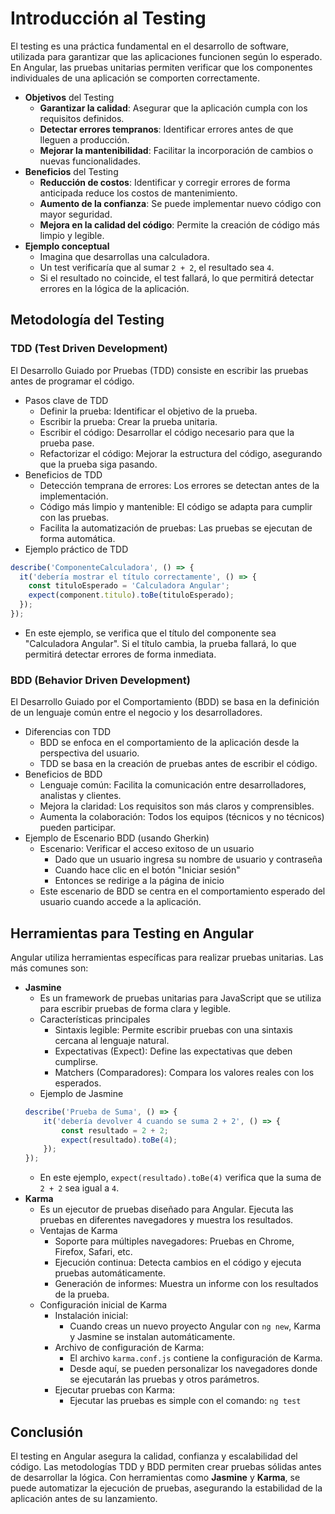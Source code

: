# Introducción al Testing
El testing es una práctica fundamental en el desarrollo de software, utilizada para garantizar que las aplicaciones funcionen según lo esperado. En Angular, las pruebas unitarias permiten verificar que los componentes individuales de una aplicación se comporten correctamente.
- **Objetivos** del Testing
    - **Garantizar la calidad**: Asegurar que la aplicación cumpla con los requisitos definidos.
    - **Detectar errores tempranos**: Identificar errores antes de que lleguen a producción.
    - **Mejorar la mantenibilidad**: Facilitar la incorporación de cambios o nuevas funcionalidades.
- **Beneficios** del Testing
    - **Reducción de costos**: Identificar y corregir errores de forma anticipada reduce los costos de mantenimiento.
    - **Aumento de la confianza**: Se puede implementar nuevo código con mayor seguridad.
    - **Mejora en la calidad del código**: Permite la creación de código más limpio y legible.
- **Ejemplo conceptual**
    - Imagina que desarrollas una calculadora.
    - Un test verificaría que al sumar `2 + 2`, el resultado sea `4`.
    - Si el resultado no coincide, el test fallará, lo que permitirá detectar errores en la lógica de la aplicación.

## Metodología del Testing
### TDD (Test Driven Development)
El Desarrollo Guiado por Pruebas (TDD) consiste en escribir las pruebas antes de programar el código.
- Pasos clave de TDD
    - Definir la prueba: Identificar el objetivo de la prueba.
    - Escribir la prueba: Crear la prueba unitaria.
    - Escribir el código: Desarrollar el código necesario para que la prueba pase.
    - Refactorizar el código: Mejorar la estructura del código, asegurando que la prueba siga pasando.
- Beneficios de TDD
    - Detección temprana de errores: Los errores se detectan antes de la implementación.
    - Código más limpio y mantenible: El código se adapta para cumplir con las pruebas.
    - Facilita la automatización de pruebas: Las pruebas se ejecutan de forma automática.
- Ejemplo práctico de TDD
```ts
describe('ComponenteCalculadora', () => { 
  it('debería mostrar el título correctamente', () => { 
    const tituloEsperado = 'Calculadora Angular'; 
    expect(component.titulo).toBe(tituloEsperado);
  });
});
```
- En este ejemplo, se verifica que el título del componente sea "Calculadora Angular". Si el título cambia, la prueba fallará, lo que permitirá detectar errores de forma inmediata.

### BDD (Behavior Driven Development)
El Desarrollo Guiado por el Comportamiento (BDD) se basa en la definición de un lenguaje común entre el negocio y los desarrolladores.
- Diferencias con TDD
    - BDD se enfoca en el comportamiento de la aplicación desde la perspectiva del usuario.
    - TDD se basa en la creación de pruebas antes de escribir el código.
- Beneficios de BDD
    - Lenguaje común: Facilita la comunicación entre desarrolladores, analistas y clientes.
    - Mejora la claridad: Los requisitos son más claros y comprensibles.
    - Aumenta la colaboración: Todos los equipos (técnicos y no técnicos) pueden participar.
- Ejemplo de Escenario BDD (usando Gherkin)
    - Escenario: Verificar el acceso exitoso de un usuario
        - Dado que un usuario ingresa su nombre de usuario y contraseña
        - Cuando hace clic en el botón "Iniciar sesión"
        - Entonces se redirige a la página de inicio
    - Este escenario de BDD se centra en el comportamiento esperado del usuario cuando accede a la aplicación.

## Herramientas para Testing en Angular
Angular utiliza herramientas específicas para realizar pruebas unitarias. Las más comunes son:

- **Jasmine**
    - Es un framework de pruebas unitarias para JavaScript que se utiliza para escribir pruebas de forma clara y legible.
    - Características principales
        - Sintaxis legible: Permite escribir pruebas con una sintaxis cercana al lenguaje natural.
        - Expectativas (Expect): Define las expectativas que deben cumplirse.
        - Matchers (Comparadores): Compara los valores reales con los esperados.
    - Ejemplo de Jasmine
    ```js
    describe('Prueba de Suma', () => {
        it('debería devolver 4 cuando se suma 2 + 2', () => {
            const resultado = 2 + 2;
            expect(resultado).toBe(4);
        });
    });
    ```
    - En este ejemplo, `expect(resultado).toBe(4)` verifica que la suma de `2 + 2` sea igual a `4`.
- **Karma**
    - Es un ejecutor de pruebas diseñado para Angular. Ejecuta las pruebas en diferentes navegadores y muestra los resultados.
    - Ventajas de Karma
        - Soporte para múltiples navegadores: Pruebas en Chrome, Firefox, Safari, etc.
        - Ejecución continua: Detecta cambios en el código y ejecuta pruebas automáticamente.
        - Generación de informes: Muestra un informe con los resultados de la prueba.
    - Configuración inicial de Karma
        - Instalación inicial:
            - Cuando creas un nuevo proyecto Angular con `ng new`, Karma y Jasmine se instalan automáticamente.
        - Archivo de configuración de Karma:
            - El archivo `karma.conf.js` contiene la configuración de Karma. 
            - Desde aquí, se pueden personalizar los navegadores donde se ejecutarán las pruebas y otros parámetros.
        - Ejecutar pruebas con Karma:
            - Ejecutar las pruebas es simple con el comando: `ng test`

## Conclusión
El testing en Angular asegura la calidad, confianza y escalabilidad del código. Las metodologías TDD y BDD permiten crear pruebas sólidas antes de desarrollar la lógica. Con herramientas como **Jasmine** y **Karma**, se puede automatizar la ejecución de pruebas, asegurando la estabilidad de la aplicación antes de su lanzamiento.